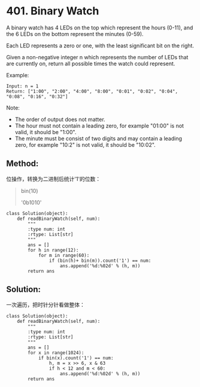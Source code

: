 # 401. Binary Watch

A binary watch has 4 LEDs on the top which represent the hours (0-11), and the 6 LEDs on the bottom represent the minutes (0-59).

Each LED represents a zero or one, with the least significant bit on the right.

Given a non-negative integer n which represents the number of LEDs that are currently on, return all possible times the watch could represent.

Example:

    Input: n = 1
    Return: ["1:00", "2:00", "4:00", "8:00", "0:01", "0:02", "0:04", "0:08", "0:16", "0:32"]

Note:
- The order of output does not matter.
- The hour must not contain a leading zero, for example "01:00" is not valid, it should be "1:00".
- The minute must be consist of two digits and may contain a leading zero, for example "10:2" is not valid, it should be "10:02".

## Method:
位操作，转换为二进制后统计'1'的位数：

>bin(10)
>
>'0b1010'
 
    class Solution(object):
        def readBinaryWatch(self, num):
            """
            :type num: int
            :rtype: List[str]
            """
            ans = []
            for h in range(12):
                for m in range(60):
                    if (bin(h)+ bin(m)).count('1') == num:
                        ans.append('%d:%02d' % (h, m))
            return ans
## Solution:
一次遍历，把时针分针看做整体：

    class Solution(object):
        def readBinaryWatch(self, num):
            """
            :type num: int
            :rtype: List[str]
            """
            ans = []
            for x in range(1024):
                if bin(x).count('1') == num:
                    h, m = x >> 6, x & 63
                    if h < 12 and m < 60:
                        ans.append('%d:%02d' % (h, m))
            return ans